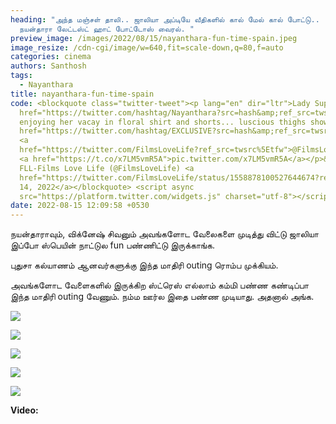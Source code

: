 ```yaml
---
heading: "அந்த மஞ்சள் தாலி.. ஜாலியா அப்டியே வீதிகளில் கால் மேல் கால் போட்டு..
  நயன்தாரா லேட்டஸ்ட் ஹாட் போட்டோஸ் வைரல். "
preview_image: /images/2022/08/15/nayanthara-fun-time-spain.jpeg
image_resize: /cdn-cgi/image/w=640,fit=scale-down,q=80,f=auto
categories: cinema
authors: Santhosh
tags:
  - Nayanthara
title: nayanthara-fun-time-spain
code: <blockquote class="twitter-tweet"><p lang="en" dir="ltr">Lady Superstar <a
  href="https://twitter.com/hashtag/Nayanthara?src=hash&amp;ref_src=twsrc%5Etfw">#Nayanthara</a>
  enjoying her vacay in floral shirt and shorts... luscious thighs show 🔥 <a
  href="https://twitter.com/hashtag/EXCLUSIVE?src=hash&amp;ref_src=twsrc%5Etfw">#EXCLUSIVE</a>
  <a
  href="https://twitter.com/FilmsLoveLife?ref_src=twsrc%5Etfw">@FilmsLoveLife</a>
  <a href="https://t.co/x7LM5vmR5A">pic.twitter.com/x7LM5vmR5A</a></p>&mdash;
  FLL-Films Love Life (@FilmsLoveLife) <a
  href="https://twitter.com/FilmsLoveLife/status/1558878100527644674?ref_src=twsrc%5Etfw">August
  14, 2022</a></blockquote> <script async
  src="https://platform.twitter.com/widgets.js" charset="utf-8"></script>
date: 2022-08-15 12:09:58 +0530
---
```

நயன்தாராவும், விக்னேஷ் சிவனும் அவங்களோட வேலைகளை முடித்து விட்டு ஜாலியா இப்போ ஸ்பெயின் நாட்டுல fun பண்ணிட்டு இருக்காங்க.

புதுசா கல்யாணம் ஆனவர்களுக்கு இந்த மாதிரி outing ரொம்ப முக்கியம்.

அவங்களோட வேளைகளில் இருக்கிற ஸ்ட்ரெஸ் எல்லாம் கம்மி பண்ண கண்டிப்பா இந்த மாதிரி outing வேணும். நம்ம ஊர்ல இதை பண்ண முடியாது. அதனால் அங்க. 

![](/images/2022/08/15/vignesh-shivan-nayan-spain.jpeg)

![](/images/2022/08/15/vignesh-shivan-nayan-spain-1.jpeg)

![](/images/2022/08/15/vignesh-shivan-nayan-spain-2.jpeg)

![](/images/2022/08/15/vignesh-shivan-nayan-spain-3.jpeg)

![](/images/2022/08/15/vignesh-shivan-nayan-spain-4.jpeg)

**Video:**